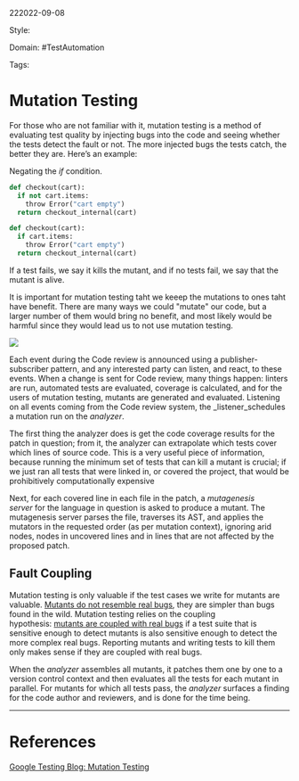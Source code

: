 222022-09-08

Style: 

Domain: #TestAutomation 

Tags:

# Mutation Testing
For those who are not familiar with it, mutation testing is a method of evaluating test quality by injecting bugs into the code and seeing whether the tests detect the fault or not. The more injected bugs the tests catch, the better they are. Here’s an example:

Negating the _if_ condition.
```python
def checkout(cart):
  if not cart.items:
    throw Error("cart empty")
  return checkout_internal(cart)

def checkout(cart):
  if cart.items:
    throw Error("cart empty")
  return checkout_internal(cart)

```

If a test fails, we say it kills the mutant, and if no tests fail, we say that the mutant is alive.

It is important for mutation testing taht we keeep the mutations to ones taht have benefit. There are many ways we could "mutate" our code, but a larger number of them would bring no benefit, and most likely would be harmful since they would lead us to not use mutation testing.

[![](https://1.bp.blogspot.com/-zdEPosZhI0o/YHDn654mV9I/AAAAAAAAAfI/TiZ1Y6bJn5kcnv4JvzFdGeInr8sTk_3vwCLcBGAsYHQ/w640-h421/Block%2BDiagram%2Bfor%2BMutation%2BTesting%2BArticle.jpg)](https://1.bp.blogspot.com/-zdEPosZhI0o/YHDn654mV9I/AAAAAAAAAfI/TiZ1Y6bJn5kcnv4JvzFdGeInr8sTk_3vwCLcBGAsYHQ/s711/Block%2BDiagram%2Bfor%2BMutation%2BTesting%2BArticle.jpg)

Each event during the Code review is announced using a publisher-subscriber pattern, and any interested party can listen, and react, to these events. When a change is sent for Code review, many things happen: linters are run, automated tests are evaluated, coverage is calculated, and for the users of mutation testing, mutants are generated and evaluated. Listening on all events coming from the Code review system, the _listener_schedules a mutation run on the _analyzer_. 

The first thing the analyzer does is get the code coverage results for the patch in question; from it, the analyzer can extrapolate which tests cover which lines of source code. This is a very useful piece of information, because running the minimum set of tests that can kill a mutant is crucial; if we just ran all tests that were linked in, or covered the project, that would be prohibitively computationally expensive

Next, for each covered line in each file in the patch, a _mutagenesis server_ for the language in question is asked to produce a mutant. The mutagenesis server parses the file, traverses its AST, and applies the mutators in the requested order (as per mutation context), ignoring arid nodes, nodes in uncovered lines and in lines that are not affected by the proposed patch.

## Fault Coupling

Mutation testing is only valuable if the test cases we write for mutants are valuable. [Mutants do not resemble real bugs](https://ieeexplore.ieee.org/document/6982626), they are simpler than bugs found in the wild. Mutation testing relies on the coupling hypothesis: [mutants are coupled with real bugs](https://dl.acm.org/doi/abs/10.1145/2635868.2635929) if a test suite that is sensitive enough to detect mutants is also sensitive enough to detect the more complex real bugs. Reporting mutants and writing tests to kill them only makes sense if they are coupled with real bugs.

When the _analyzer_ assembles all mutants, it patches them one by one to a version control context and then evaluates all the tests for each mutant in parallel. For mutants for which all tests pass, the _analyzer_ surfaces a finding for the code author and reviewers, and is done for the time being.


___
# References
[Google Testing Blog: Mutation Testing](https://testing.googleblog.com/2021/04/mutation-testing.html)